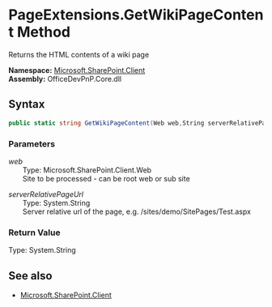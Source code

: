 # PageExtensions.GetWikiPageContent Method  
Returns the HTML contents of a wiki page  

**Namespace:** [Microsoft.SharePoint.Client](Microsoft.SharePoint.Client.md)  
**Assembly:** OfficeDevPnP.Core.dll  
## Syntax
```C#
public static string GetWikiPageContent(Web web,String serverRelativePageUrl)
```
### Parameters
*web*  
&emsp;&emsp;Type: Microsoft.SharePoint.Client.Web  
&emsp;&emsp;Site to be processed - can be root web or sub site  
  
*serverRelativePageUrl*  
&emsp;&emsp;Type: System.String  
&emsp;&emsp;Server relative url of the page, e.g. /sites/demo/SitePages/Test.aspx  
  
### Return Value
Type: System.String  


## See also
- [Microsoft.SharePoint.Client](Microsoft.SharePoint.Client.md)
